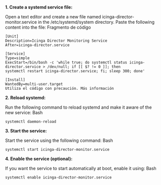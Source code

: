 **1. Create a systemd service file:**

Open a text editor and create a new file named icinga-director-monitor.service in the /etc/systemd/system directory.
Paste the following content into the file:
Fragmento de código

```
[Unit]
Description=Icinga Director Monitoring Service
After=icinga-director.service

[Service]
Type=simple
ExecStart=/bin/bash -c 'while true; do systemctl status icinga-director.service > /dev/null; if [[ $? != 0 ]]; then
systemctl restart icinga-director.service; fi; sleep 300; done'

[Install]
WantedBy=multi-user.target
Utiliza el código con precaución. Más información
```

**2. Reload systemd:**

Run the following command to reload systemd and make it aware of the new service:
Bash

```
systemctl daemon-reload
```

**3. Start the service:**

Start the service using the following command:
Bash

```
systemctl start icinga-director-monitor.service
```

**4. Enable the service (optional):**

If you want the service to start automatically at boot, enable it using:
Bash

```
systemctl enable icinga-director-monitor.service
```

